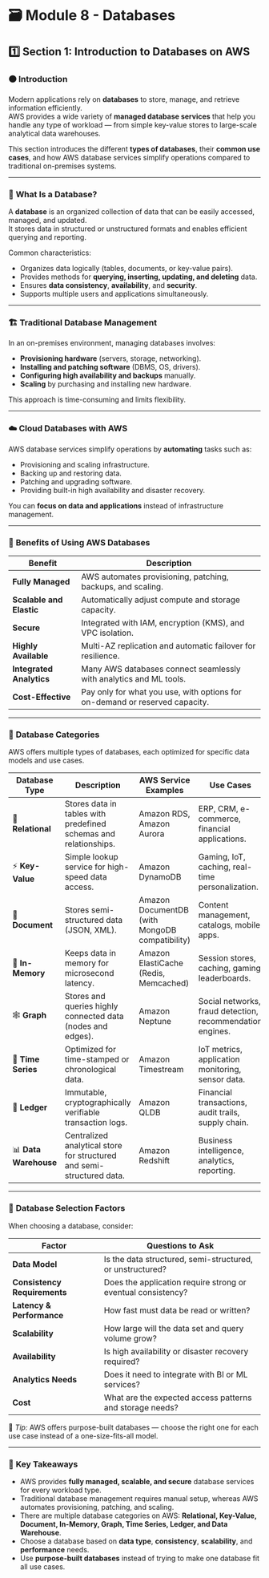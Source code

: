 # 🗃️ **Module 8 - Databases**  
## 1️⃣ **Section 1: Introduction to Databases on AWS**

### 🟠 **Introduction**

Modern applications rely on **databases** to store, manage, and retrieve information efficiently.  
AWS provides a wide variety of **managed database services** that help you handle any type of workload — from simple key-value stores to large-scale analytical data warehouses.

This section introduces the different **types of databases**, their **common use cases**, and how AWS database services simplify operations compared to traditional on-premises systems.

---

### 🧩 **What Is a Database?**

A **database** is an organized collection of data that can be easily accessed, managed, and updated.  
It stores data in structured or unstructured formats and enables efficient querying and reporting.

Common characteristics:
- Organizes data logically (tables, documents, or key-value pairs).  
- Provides methods for **querying, inserting, updating, and deleting** data.  
- Ensures **data consistency**, **availability**, and **security**.  
- Supports multiple users and applications simultaneously.

---

### 🏗️ **Traditional Database Management**

In an on-premises environment, managing databases involves:
- **Provisioning hardware** (servers, storage, networking).  
- **Installing and patching software** (DBMS, OS, drivers).  
- **Configuring high availability and backups** manually.  
- **Scaling** by purchasing and installing new hardware.  

This approach is time-consuming and limits flexibility.

---

### ☁️ **Cloud Databases with AWS**

AWS database services simplify operations by **automating** tasks such as:
- Provisioning and scaling infrastructure.  
- Backing up and restoring data.  
- Patching and upgrading software.  
- Providing built-in high availability and disaster recovery.  

You can **focus on data and applications** instead of infrastructure management.

---

### 🔹 **Benefits of Using AWS Databases**

| **Benefit** | **Description** |
|--------------|-----------------|
| **Fully Managed** | AWS automates provisioning, patching, backups, and scaling. |
| **Scalable and Elastic** | Automatically adjust compute and storage capacity. |
| **Secure** | Integrated with IAM, encryption (KMS), and VPC isolation. |
| **Highly Available** | Multi-AZ replication and automatic failover for resilience. |
| **Integrated Analytics** | Many AWS databases connect seamlessly with analytics and ML tools. |
| **Cost-Effective** | Pay only for what you use, with options for on-demand or reserved capacity. |

---

### 🧮 **Database Categories**

AWS offers multiple types of databases, each optimized for specific data models and use cases.

| **Database Type** | **Description** | **AWS Service Examples** | **Use Cases** |
|--------------------|-----------------|---------------------------|----------------|
| 🧠 **Relational** | Stores data in tables with predefined schemas and relationships. | Amazon RDS, Amazon Aurora | ERP, CRM, e-commerce, financial applications. |
| ⚡ **Key-Value** | Simple lookup service for high-speed data access. | Amazon DynamoDB | Gaming, IoT, caching, real-time personalization. |
| 📄 **Document** | Stores semi-structured data (JSON, XML). | Amazon DocumentDB (with MongoDB compatibility) | Content management, catalogs, mobile apps. |
| 🧩 **In-Memory** | Keeps data in memory for microsecond latency. | Amazon ElastiCache (Redis, Memcached) | Session stores, caching, gaming leaderboards. |
| 🕸️ **Graph** | Stores and queries highly connected data (nodes and edges). | Amazon Neptune | Social networks, fraud detection, recommendation engines. |
| 🧱 **Time Series** | Optimized for time-stamped or chronological data. | Amazon Timestream | IoT metrics, application monitoring, sensor data. |
| 🧮 **Ledger** | Immutable, cryptographically verifiable transaction logs. | Amazon QLDB | Financial transactions, audit trails, supply chain. |
| 📊 **Data Warehouse** | Centralized analytical store for structured and semi-structured data. | Amazon Redshift | Business intelligence, analytics, reporting. |

---

### 🔁 **Database Selection Factors**

When choosing a database, consider:

| **Factor** | **Questions to Ask** |
|-------------|----------------------|
| **Data Model** | Is the data structured, semi-structured, or unstructured? |
| **Consistency Requirements** | Does the application require strong or eventual consistency? |
| **Latency & Performance** | How fast must data be read or written? |
| **Scalability** | How large will the data set and query volume grow? |
| **Availability** | Is high availability or disaster recovery required? |
| **Analytics Needs** | Does it need to integrate with BI or ML services? |
| **Cost** | What are the expected access patterns and storage needs? |

🧠 *Tip:* AWS offers purpose-built databases — choose the right one for each use case instead of a one-size-fits-all model.

---

### 🧠 **Key Takeaways**

- AWS provides **fully managed, scalable, and secure** database services for every workload type.  
- Traditional database management requires manual setup, whereas AWS automates provisioning, patching, and scaling.  
- There are multiple database categories on AWS: **Relational, Key-Value, Document, In-Memory, Graph, Time Series, Ledger, and Data Warehouse**.  
- Choose a database based on **data type**, **consistency**, **scalability**, and **performance** needs.  
- Use **purpose-built databases** instead of trying to make one database fit all use cases.  